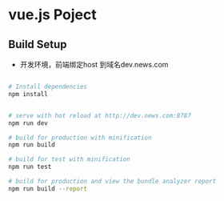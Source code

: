 # vue.js Poject
## Build Setup

* 开发环境，前端绑定host 到域名dev.news.com

``` bash

# Install dependencies
npm install


# serve with hot reload at http://dev.news.com:8787
npm run dev

# build for production with minification
npm run build

# build for test with minification
npm run test

# build for production and view the bundle analyzer report
npm run build --report
```

